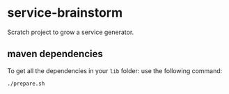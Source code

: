 # service-brainstorm
Scratch project to grow a service generator.

## maven dependencies
To get all the dependencies in your ```lib``` folder: use the following command:
````bash
./prepare.sh
````
